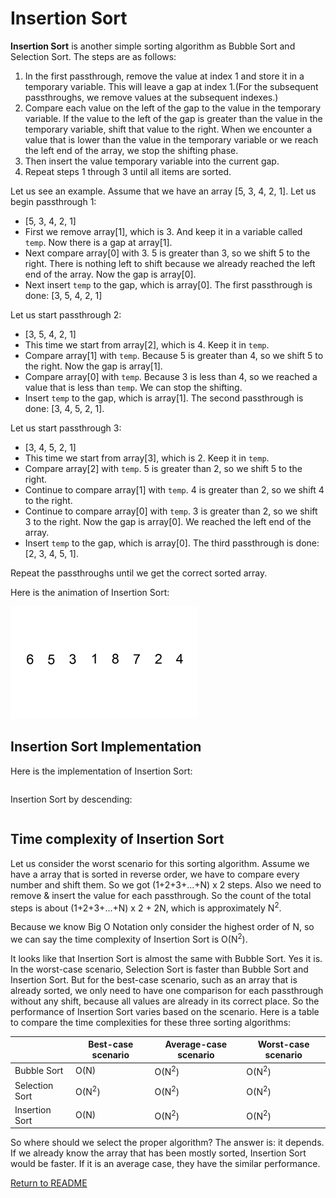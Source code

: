 # Insertion Sort

**Insertion Sort** is another simple sorting algorithm as Bubble Sort and Selection Sort. The steps are as follows:

1. In the first passthrough, remove the value at index 1 and store it in a temporary variable. This will leave a gap at index 1.(For the subsequent passthroughs, we remove values at the subsequent indexes.)
2. Compare each value on the left of the gap to the value in the temporary variable. If the value to the left of the gap is greater than the value in the temporary variable, shift that value to the right. When we encounter a value that is lower than the value in the temporary variable or we reach the left end of the array, we stop the shifting phase.
3. Then insert the value temporary variable into the current gap.
4. Repeat steps 1 through 3 until all items are sorted.

Let us see an example. Assume that we have an array [5, 3, 4, 2, 1]. Let us begin passthrough 1:

* [5, 3, 4, 2, 1]
* First we remove array[1], which is 3. And keep it in a variable called `temp`. Now there is a gap at array[1].
* Next compare array[0] with 3. 5 is greater than 3, so we shift 5 to the right. There is nothing left to shift because we already reached the left end of the array. Now the gap is array[0].
* Next insert `temp` to the gap, which is array[0]. The first passthrough is done: [3, 5, 4, 2, 1]

Let us start passthrough 2:

* [3, 5, 4, 2, 1]
* This time we start from array[2], which is 4. Keep it in `temp`.
* Compare array[1] with `temp`. Because 5 is greater than 4, so we shift 5 to the right. Now the gap is array[1].
* Compare array[0] with `temp`. Because 3 is less than 4, so we reached a value that is less than `temp`. We can stop the shifting.
* Insert `temp` to the gap, which is array[1]. The second passthrough is done: [3, 4, 5, 2, 1].

Let us start passthrough 3:

* [3, 4, 5, 2, 1]
* This time we start from array[3], which is 2. Keep it in `temp`.
* Compare array[2] with `temp`. 5 is greater than 2, so we shift 5 to the right.
* Continue to compare array[1] with `temp`. 4 is greater than 2, so we shift 4 to the right.
* Continue to compare array[0] with `temp`. 3 is greater than 2, so we shift 3 to the right. Now the gap is array[0]. We reached the left end of the array.
* Insert `temp` to the gap, which is array[0]. The third passthrough is done: [2, 3, 4, 5, 1].

Repeat the passthroughs until we get the correct sorted array.

Here is the animation of Insertion Sort:

![img](assets/Insertion-sort-example-300px.gif)

## Insertion Sort Implementation

Here is the implementation of Insertion Sort:

``` cs --region insertion-sort --source-file ../../src/FunCoding.LearnCSharpAlgorithms/Sorting/InsertionSorter.cs --project ../../src/FunCoding.LearnCSharpAlgorithms/FunCoding.LearnCSharpAlgorithms.csproj

```

Insertion Sort by descending:

``` cs --region insertion-sort-descending --source-file ../../src/FunCoding.LearnCSharpAlgorithms/Sorting/InsertionSorter.cs --project ../../src/FunCoding.LearnCSharpAlgorithms/FunCoding.LearnCSharpAlgorithms.csproj

```

## Time complexity of Insertion Sort

Let us consider the worst scenario for this sorting algorithm. Assume we have a array that is sorted in reverse order, we have to compare every number and shift them. So we got (1+2+3+...+N) x 2 steps. Also we need to remove & insert the value for each passthrough. So the count of the total steps is about  (1+2+3+...+N) x 2 + 2N, which is approximately N<sup>2</sup>.

Because we know Big O Notation only consider the highest order of N, so we can say the time complexity of Insertion Sort is O(N<sup>2</sup>).

It looks like that Insertion Sort is almost the same with Bubble Sort. Yes it is. In the worst-case scenario, Selection Sort is faster than Bubble Sort and Insertion Sort. But for the best-case scenario, such as an array that is already sorted, we only need to have one comparison for each passthrough without any shift, because all values are already in its correct place. So the performance of Insertion Sort varies based on the scenario. Here is a table to compare the time complexities for these three sorting algorithms:

|                | Best-case scenario | Average-case scenario | Worst-case scenario |
| -------------- | ------------------ | --------------------- | ------------------- |
| Bubble Sort    | O(N)               | O(N<sup>2</sup>)      | O(N<sup>2</sup>)    |
| Selection Sort | O(N<sup>2</sup>)   | O(N<sup>2</sup>)      | O(N<sup>2</sup>)    |
| Insertion Sort | O(N)               | O(N<sup>2</sup>)      | O(N<sup>2</sup>)    |

So where should we select the proper algorithm? The answer is: it depends. If we already know the array that has been mostly sorted, Insertion Sort would be faster. If it is an average case, they have the similar performance.

[Return to README](../../README.md)